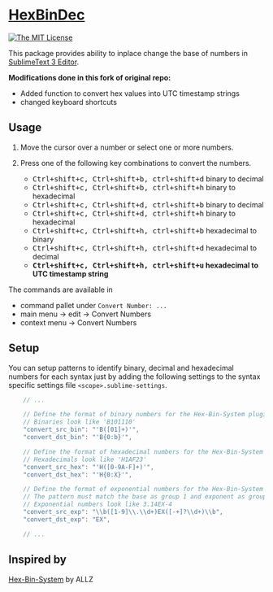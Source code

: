 # [HexBinDec][home]
[![The MIT License](https://img.shields.io/badge/license-MIT-orange.svg?style=flat-square)](http://opensource.org/licenses/MIT)

This package provides ability to inplace change the base of numbers in [SublimeText 3 Editor][1].

**Modifications done in this fork of original repo:**
- Added function to convert hex values into UTC timestamp strings
- changed keyboard shortcuts

## Usage
1. Move the cursor over a number or select one or more numbers.
2. Press one of the following key combinations to convert the numbers.

	- <kbd>Ctrl+shift+c, Ctrl+shift+b, ctrl+shift+d</kbd> binary to decimal
	- <kbd>Ctrl+shift+c, Ctrl+shift+b, ctrl+shift+h</kbd> binary to hexadecimal
	- <kbd>Ctrl+shift+c, Ctrl+shift+d, ctrl+shift+b</kbd> binary to decimal
	- <kbd>Ctrl+shift+c, Ctrl+shift+d, ctrl+shift+h</kbd> binary to hexadecimal
	- <kbd>Ctrl+shift+c, Ctrl+shift+h, ctrl+shift+b</kbd> hexadecimal to binary
	- <kbd>Ctrl+shift+c, Ctrl+shift+h, ctrl+shift+d</kbd> hexadecimal to decimal
	- **<kbd>Ctrl+shift+c, Ctrl+shift+h, ctrl+shift+u</kbd> hexadecimal to UTC timestamp string**

The commands are available in
- command pallet under `Convert Number: ...`
- main menu -> edit -> Convert Numbers
- context menu -> Convert Numbers

## Setup
You can setup patterns to identify binary, decimal and hexadecimal numbers for each syntax just by adding the following settings to the syntax specific settings file `<scope>.sublime-settings`.

```javascript
	// ...

	// Define the format of binary numbers for the Hex-Bin-System plugin
	// Binaries look like 'B101110'
	"convert_src_bin": "'B([01]+)'",
	"convert_dst_bin": "'B{0:b}'",

	// Define the format of hexadecimal numbers for the Hex-Bin-System plugin
	// Hexadecimals look like 'H1AF23'
	"convert_src_hex": "'H([0-9A-F]+)'",
	"convert_dst_hex": "'H{0:X}'",

	// Define the format of exponential numbers for the Hex-Bin-System plugin
	// The pattern must match the base as group 1 and exponent as group 2.
	// Exponential numbers look like 3.14EX-4
	"convert_src_exp": "\\b([1-9]\\.\\d+)EX([-+]?\\d+)\\b",
	"convert_dst_exp": "EX",

	// ...
```

## Inspired by

[Hex-Bin-System][2] by ALLZ

[home]:		<https://github.com/deathaxe/sublime-hexbindec>
[1]:			<http://www.sublimetext.com>
[2]:			<https://github.com/ALLZ/hex-bin_system>
